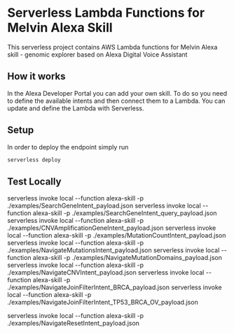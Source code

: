 # Serverless Lambda Functions for Melvin Alexa Skill

This serverless project contains AWS Lambda functions for Melvin Alexa skill - genomic explorer based on Alexa Digital Voice Assistant


## How it works

In the Alexa Developer Portal you can add your own skill. To do so you need to define the available intents and then connect them to a Lambda. You can update and define the Lambda with Serverless.

## Setup

In order to deploy the endpoint simply run

```bash
serverless deploy
```

## Test Locally

serverless invoke local --function alexa-skill -p ./examples/SearchGeneIntent_payload.json
serverless invoke local --function alexa-skill -p ./examples/SearchGeneIntent_query_payload.json
serverless invoke local --function alexa-skill -p ./examples/CNVAmplificationGeneIntent_payload.json
serverless invoke local --function alexa-skill -p ./examples/MutationCountIntent_payload.json
serverless invoke local --function alexa-skill -p ./examples/NavigateMutationsIntent_payload.json
serverless invoke local --function alexa-skill -p ./examples/NavigateMutationDomains_payload.json
serverless invoke local --function alexa-skill -p ./examples/NavigateCNVIntent_payload.json
serverless invoke local --function alexa-skill -p ./examples/NavigateJoinFilterIntent_BRCA_payload.json
serverless invoke local --function alexa-skill -p ./examples/NavigateJoinFilterIntent_TP53_BRCA_OV_payload.json

serverless invoke local --function alexa-skill -p ./examples/NavigateResetIntent_payload.json